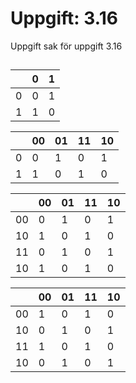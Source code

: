 # Uppgift: 3.16 
Uppgift sak för uppgift 3.16 
## 


||0|1|
|-|-|-|
|0|0|1|
|1|1|0|

||00|01|11|10|
|-|-|-|-|-|
|0|0|1|0|1|
|1|1|0|1|0|

||00|01|11|10|
|-|-|-|-|-|
|00|0|1|0|1|
|10|1|0|1|0|
|11|0|1|0|1|
|10|1|0|1|0|

||00|01|11|10|
|-|-|-|-|-|
|00|1|0|1|0|
|10|0|1|0|1|
|11|1|0|1|0|
|10|0|1|0|1|